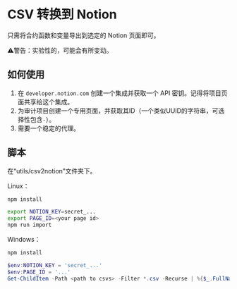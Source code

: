 # CSV 转换到 Notion

只需将合约函数和变量导出到选定的 Notion 页面即可。

⚠警告：实验性的，可能会有所变动。

## 如何使用

1. 在 `developer.notion.com` 创建一个集成并获取一个 API 密钥。记得将项目页面共享给这个集成。
2. 为审计项目创建一个专用页面，并获取其ID（一个类似UUID的字符串，可选择性包含`-`）。
3. 需要一个稳定的代理。

## 脚本

在“utils/csv2notion”文件夹下。

Linux：

```bash
npm install

export NOTION_KEY=secret_...
export PAGE_ID=<your page id>
npm run import
```

Windows：

```powershell
npm install

$env:NOTION_KEY = 'secret_...'
$env:PAGE_ID = '...'
Get-ChildItem -Path <path to csvs> -Filter *.csv -Recurse | %{$_.FullName} | %{node import.js $_}
```